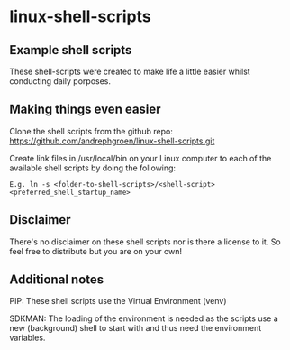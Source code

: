 # linux-shell-scripts

## Example shell scripts
These shell-scripts were created to make life a little easier whilst conducting daily porposes.

## Making things even easier
Clone the shell scripts from the github repo: https://github.com/andrephgroen/linux-shell-scripts.git

Create link files in /usr/local/bin on your Linux computer to each of the available shell scripts by doing the following:
```shell
E.g. ln -s <folder-to-shell-scripts>/<shell-script> <preferred_shell_startup_name>
```

## Disclaimer
There's no disclaimer on these shell scripts nor is there a license to it. So feel free to distribute but you are on your own!

## Additional notes
PIP: These shell scripts use the Virtual Environment (venv)

SDKMAN: The loading of the environment is needed as the scripts use a new (background) shell to start with and thus need the environment variables.
